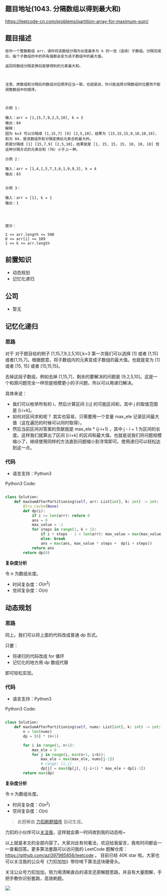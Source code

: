 ## 题目地址(1043. 分隔数组以得到最大和)

https://leetcode-cn.com/problems/partition-array-for-maximum-sum/

## 题目描述

```
给你一个整数数组 arr，请你将该数组分隔为长度最多为 k 的一些（连续）子数组。分隔完成后，每个子数组的中的所有值都会变为该子数组中的最大值。

返回将数组分隔变换后能够得到的元素最大和。

 

注意，原数组和分隔后的数组对应顺序应当一致，也就是说，你只能选择分隔数组的位置而不能调整数组中的顺序。

 

示例 1：

输入：arr = [1,15,7,9,2,5,10], k = 3
输出：84
解释：
因为 k=3 可以分隔成 [1,15,7] [9] [2,5,10]，结果为 [15,15,15,9,10,10,10]，和为 84，是该数组所有分隔变换后元素总和最大的。
若是分隔成 [1] [15,7,9] [2,5,10]，结果就是 [1, 15, 15, 15, 10, 10, 10] 但这种分隔方式的元素总和（76）小于上一种。

示例 2：

输入：arr = [1,4,1,5,7,3,6,1,9,9,3], k = 4
输出：83


示例 3：

输入：arr = [1], k = 1
输出：1


 

提示：

1 <= arr.length <= 500
0 <= arr[i] <= 109
1 <= k <= arr.length
```

## 前置知识

- 动态规划
- 记忆化递归

## 公司

- 暂无

## 记忆化递归

### 思路

对于 对于题目给的例子 [1,15,7,9,2,5,10],k=3 第一次我们可以选择 [1] 或者 [1,15] 或者[1,15,7]。根据题意，将子数组内的元素变成子数组的最大值。也就是变为 [1] 或者 [15, 15] 或者 [15,15,15]。

去掉这段子数组，例如去掉 [1,15,7]，剩余的要解决的问题是 [9,2,5,10]。这是一个和原问题完全一样但是规模更小的子问题，所以可以用递归解决。

具体来说：

- 我们可以枚举所有的 i，然后计算区间 [i:j] 的可能区间和，其中 j 的取值范围是 [i:i+k]。
- 如何对区间求和呢？ 其实也容易，只需要用一个变量 max_ele 记录区间最大值（这在遍历的时候可以同时取得）。
- 然后当前区间对答案的贡献就是 max_ele \* (j-i+1) ，其中 j - i + 1 为区间的长度。这样我们就算出了区间 [i:i+k] 的区间和最大值。也就是说我们将问题规模缩小了，继续使用同样的方法直到问题缩小到寻常即可。使用递归可以轻松达到这一点。

### 代码

- 语言支持：Python3

Python3 Code:

```python

class Solution:
    def maxSumAfterPartitioning(self, arr: List[int], k: int) -> int:
        @lru_cache(None)
        def dp(i):
            if i >= len(arr): return 0
            ans = 0
            max_value = -1
            for steps in range(1, k + 1):
                if i + steps - 1 < len(arr): max_value = max(max_value, arr[i + steps - 1])
                else: break
                ans = max(ans, max_value * steps +  dp(i + steps))
            return ans
        return dp(0)

```

**复杂度分析**

令 n 为数组长度。

- 时间复杂度：$O(n^2)$
- 空间复杂度：$O(n)$

## 动态规划

### 思路

同上。我们可以将上面的代码改成普通 dp 形式。

只要：

- 将递归的代码改成 for 循环
- 记忆化的地方用 dp 数组代替

即可轻松实现。

### 代码

- 语言支持：Python3

Python3 Code:

```python

class Solution:
    def maxSumAfterPartitioning(self, nums: List[int], k: int) -> int:
        n = len(nums)
        dp = [0] * (n+1)

        for i in range(1, n+1):
            max_ele = 0
            for j in range(i, min(n+1, i+k)):
                max_ele = max(max_ele, nums[j-1])
                # range: [i,j]
                dp[j] = max(dp[j], (j-i+1) * max_ele + dp[i-1])
        return max(dp)

```

**复杂度分析**

令 n 为数组长度。

- 时间复杂度：$O(n^2)$
- 空间复杂度：$O(n)$

> 此题解由 [力扣刷题插件](https://leetcode-pp.github.io/leetcode-cheat/?tab=solution-template) 自动生成。

力扣的小伙伴可以[关注我](https://leetcode-cn.com/u/fe-lucifer/)，这样就会第一时间收到我的动态啦~

以上就是本文的全部内容了。大家对此有何看法，欢迎给我留言，我有时间都会一一查看回答。更多算法套路可以访问我的 LeetCode 题解仓库：https://github.com/azl397985856/leetcode 。 目前已经 40K star 啦。大家也可以关注我的公众号《力扣加加》带你啃下算法这块硬骨头。

关注公众号力扣加加，努力用清晰直白的语言还原解题思路，并且有大量图解，手把手教你识别套路，高效刷题。

![](https://p.ipic.vip/bx53fq.jpg)
